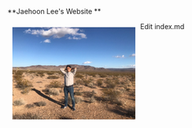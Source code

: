 **Jaehoon Lee's Website **

<img align="left" style="float:center;padding:10px;" width="250" src="/image/IMG_2635.JPG">

Edit index.md
